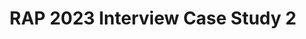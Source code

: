 ---
title: RAP 2023 Interview Case Study 2
redirect_to: https://docs.google.com/document/d/11TGE7aFuqYQK949vPuMlgIY2SR50yGjR5VN943e6PJ4/edit
redirect_from: 
  - /RAPInterviewCaseStudyBORAHAE
  - /rapinterviewcasestudyborahae
---
